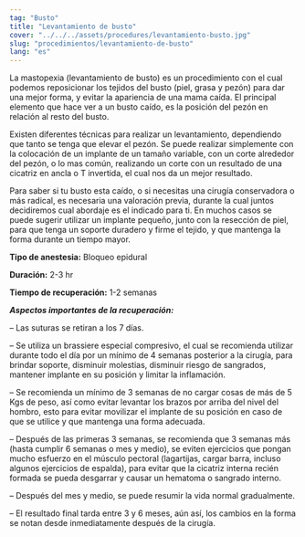 ```yaml
---
tag: "Busto"
title: "Levantamiento de busto"
cover: "../../../assets/procedures/levantamiento-busto.jpg"
slug: "procedimientos/levantamiento-de-busto"
lang: "es"
---
```


La mastopexia (levantamiento de busto) es un procedimiento con el cual podemos reposicionar los tejidos del busto (piel, grasa y pezón) para dar una mejor forma, y evitar la apariencia de una mama caída. El principal elemento que hace ver a un busto caído, es la posición del pezón en relación al resto del busto.

Existen diferentes técnicas para realizar un levantamiento, dependiendo que tanto se tenga que elevar el pezón. Se puede realizar simplemente con la colocación de un implante de un tamaño variable, con un corte alrededor del pezón, o lo mas común, realizando un corte con un resultado de una cicatriz en ancla o T invertida, el cual nos da un mejor resultado.

Para saber si tu busto esta caído, o si necesitas una cirugía conservadora o más radical, es necesaria una valoración previa, durante la cual juntos decidiremos cual abordaje es el indicado para ti. En muchos casos se puede sugerir utilizar un implante pequeño, junto con la resección de piel, para que tenga un soporte duradero y firme el tejido, y que mantenga la forma durante un tiempo mayor.

**Tipo de anestesia:** Bloqueo epidural

**Duración:** 2-3 hr

**Tiempo de recuperación:** 1-2 semanas

**_Aspectos importantes de la recuperación:_**

– Las suturas se retiran a los 7 días.

– Se utiliza un brassiere especial compresivo, el cual se recomienda utilizar durante todo el día por un mínimo de 4 semanas posterior a la cirugía, para brindar soporte, disminuir molestias, disminuir riesgo de sangrados, mantener implante en su posición y limitar la inflamación.

– Se recomienda un mínimo de 3 semanas de no cargar cosas de más de 5 Kgs de peso, así como evitar levantar los brazos por arriba del nivel del hombro, esto para evitar movilizar el implante de su posición en caso de que se utilice y que mantenga una forma adecuada.

– Después de las primeras 3 semanas, se recomienda que 3 semanas más (hasta cumplir 6 semanas o mes y medio), se eviten ejercicios que pongan mucho esfuerzo en el músculo pectoral (lagartijas, cargar barra, incluso algunos ejercicios de espalda), para evitar que la cicatriz interna recién formada se pueda desgarrar y causar un hematoma o sangrado interno.

– Después del mes y medio, se puede resumir la vida normal gradualmente.

– El resultado final tarda entre 3 y 6 meses, aún así, los cambios en la forma se notan desde inmediatamente después de la cirugía.
